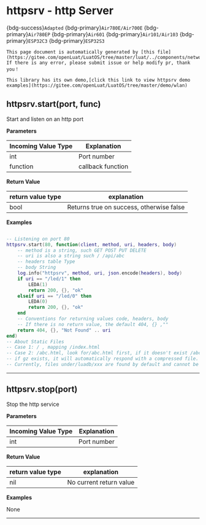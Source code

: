 # httpsrv - http Server

{bdg-success}`Adapted` {bdg-primary}`Air780E/Air700E` {bdg-primary}`Air780EP` {bdg-primary}`Air601` {bdg-primary}`Air101/Air103` {bdg-primary}`ESP32C3` {bdg-primary}`ESP32S3`

```{note}
This page document is automatically generated by [this file](https://gitee.com/openLuat/LuatOS/tree/master/luat/../components/network/httpsrv/src/luat_lib_httpsrv.c). If there is any error, please submit issue or help modify pr, thank you！
```

```{tip}
This library has its own demo,[click this link to view httpsrv demo examples](https://gitee.com/openLuat/LuatOS/tree/master/demo/wlan)
```

## httpsrv.start(port, func)



Start and listen on an http port

**Parameters**

|Incoming Value Type | Explanation|
|-|-|
|int|Port number|
|function|callback function|

**Return Value**

|return value type | explanation|
|-|-|
|bool|Returns true on success, otherwise false|

**Examples**

```lua

-- Listening on port 80
httpsrv.start(80, function(client, method, uri, headers, body)
    -- method is a string, such GET POST PUT DELETE
    -- uri is also a string such / /api/abc
    -- headers table Type
    -- body String
    log.info("httpsrv", method, uri, json.encode(headers), body)
    if uri == "/led/1" then
        LEDA(1)
        return 200, {}, "ok"
    elseif uri == "/led/0" then
        LEDA(0)
        return 200, {}, "ok"
    end
    -- Conventions for returning values code, headers, body
    -- If there is no return value, the default 404, {} ,""
    return 404, {}, "Not Found" .. uri
end)
-- About Static Files
-- Case 1: / , mapping /index.html
-- Case 2: /abc.html, look for/abc.html first, if it doesn't exist /abc.html.gz
-- if gz exists, it will automatically respond with a compressed file. most browsers support it..
-- Currently, files under/luadb/xxx are found by default and cannot be configured for the time being.

```

---

## httpsrv.stop(port)



Stop the http service

**Parameters**

|Incoming Value Type | Explanation|
|-|-|
|int|Port number|

**Return Value**

|return value type | explanation|
|-|-|
|nil|No current return value|

**Examples**

None

---

